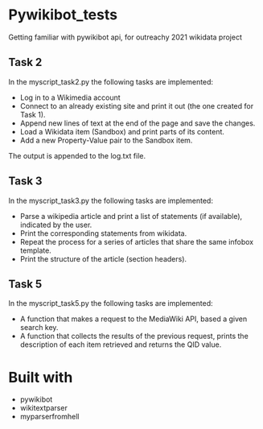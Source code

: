 # Pywikibot_tests
Getting familiar with pywikibot api, for outreachy 2021 wikidata project 

## Task 2
In the myscript_task2.py the following tasks are implemented:
  - Log in to a Wikimedia account
  - Connect to an already existing site and print it out (the one created for Task 1).
  - Append new lines of text at the end of the page and save the changes.
  - Load a Wikidata item (Sandbox) and print parts of its content.
  - Add a new Property-Value pair to the Sandbox item.

The output is appended to the log.txt file.

## Task 3
In the myscript_task3.py the following tasks are implemented:
   - Parse a wikipedia article and print a list of statements (if available), indicated by the user.
   - Print the corresponding statements from wikidata.
   - Repeat the process for a series of articles that share the same infobox template.
   - Print the structure of the article (section headers).

## Task 5
In the myscript_task5.py the following tasks are implemented:
   - A function that makes a request to the MediaWiki API, based a given search key.
   - A function that collects the results of the previous request, prints the description of each item retrieved and returns the QID value.
# Built with
  - pywikibot
  - wikitextparser
  - myparserfromhell
